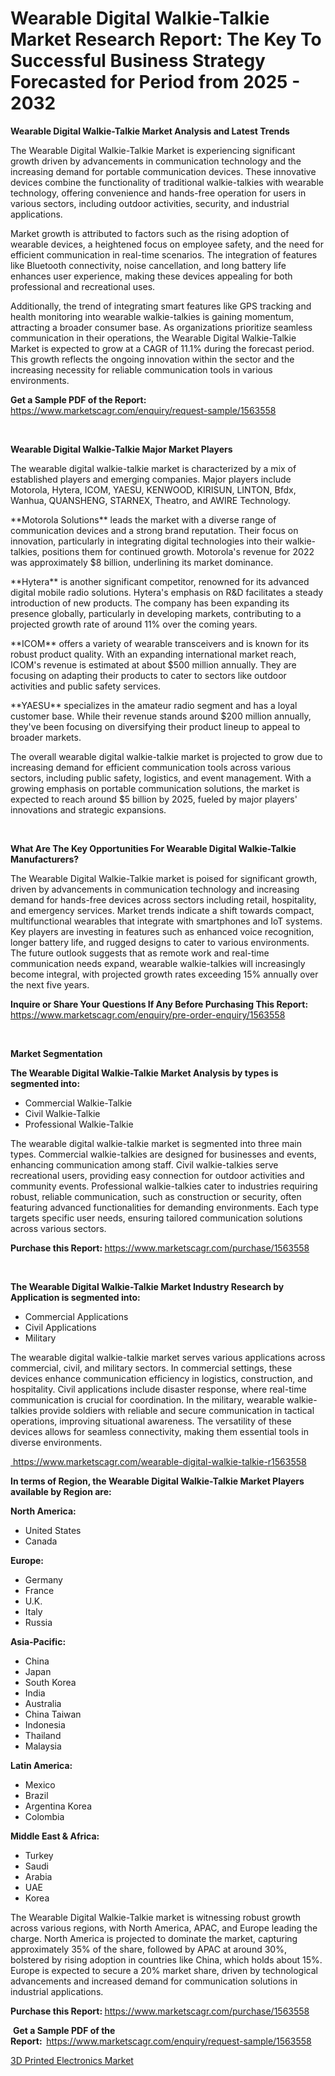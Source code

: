 <p><h1>Wearable Digital Walkie-Talkie Market Research Report: The Key To Successful Business Strategy Forecasted for Period from 2025 - 2032</h1></p><p><strong>Wearable Digital Walkie-Talkie Market Analysis and Latest Trends</strong></p>
<p><p>The Wearable Digital Walkie-Talkie Market is experiencing significant growth driven by advancements in communication technology and the increasing demand for portable communication devices. These innovative devices combine the functionality of traditional walkie-talkies with wearable technology, offering convenience and hands-free operation for users in various sectors, including outdoor activities, security, and industrial applications.</p><p>Market growth is attributed to factors such as the rising adoption of wearable devices, a heightened focus on employee safety, and the need for efficient communication in real-time scenarios. The integration of features like Bluetooth connectivity, noise cancellation, and long battery life enhances user experience, making these devices appealing for both professional and recreational uses. </p><p>Additionally, the trend of integrating smart features like GPS tracking and health monitoring into wearable walkie-talkies is gaining momentum, attracting a broader consumer base. As organizations prioritize seamless communication in their operations, the Wearable Digital Walkie-Talkie Market is expected to grow at a CAGR of 11.1% during the forecast period. This growth reflects the ongoing innovation within the sector and the increasing necessity for reliable communication tools in various environments.</p></p>
<p><strong>Get a Sample PDF of the Report:&nbsp;</strong> <a href="https://www.marketscagr.com/enquiry/request-sample/1563558?utm_campaign=2994&utm_medium=2&utm_source=Github&utm_content=ia&utm_term=06042025&utm_id=wearable-digital-walkie-talkie">https://www.marketscagr.com/enquiry/request-sample/1563558</a></p>
<p>&nbsp;</p>
<p><strong>Wearable Digital Walkie-Talkie Major Market Players</strong></p>
<p><p>The wearable digital walkie-talkie market is characterized by a mix of established players and emerging companies. Major players include Motorola, Hytera, ICOM, YAESU, KENWOOD, KIRISUN, LINTON, Bfdx, Wanhua, QUANSHENG, STARNEX, Theatro, and AWIRE Technology. </p><p>**Motorola Solutions** leads the market with a diverse range of communication devices and a strong brand reputation. Their focus on innovation, particularly in integrating digital technologies into their walkie-talkies, positions them for continued growth. Motorola's revenue for 2022 was approximately $8 billion, underlining its market dominance.</p><p>**Hytera** is another significant competitor, renowned for its advanced digital mobile radio solutions. Hytera's emphasis on R&D facilitates a steady introduction of new products. The company has been expanding its presence globally, particularly in developing markets, contributing to a projected growth rate of around 11% over the coming years.</p><p>**ICOM** offers a variety of wearable transceivers and is known for its robust product quality. With an expanding international market reach, ICOM's revenue is estimated at about $500 million annually. They are focusing on adapting their products to cater to sectors like outdoor activities and public safety services.</p><p>**YAESU** specializes in the amateur radio segment and has a loyal customer base. While their revenue stands around $200 million annually, they've been focusing on diversifying their product lineup to appeal to broader markets.</p><p>The overall wearable digital walkie-talkie market is projected to grow due to increasing demand for efficient communication tools across various sectors, including public safety, logistics, and event management. With a growing emphasis on portable communication solutions, the market is expected to reach around $5 billion by 2025, fueled by major players' innovations and strategic expansions.</p></p>
<p>&nbsp;</p>
<p><strong>What Are The Key Opportunities For Wearable Digital Walkie-Talkie Manufacturers?</strong></p>
<p><p>The Wearable Digital Walkie-Talkie market is poised for significant growth, driven by advancements in communication technology and increasing demand for hands-free devices across sectors including retail, hospitality, and emergency services. Market trends indicate a shift towards compact, multifunctional wearables that integrate with smartphones and IoT systems. Key players are investing in features such as enhanced voice recognition, longer battery life, and rugged designs to cater to various environments. The future outlook suggests that as remote work and real-time communication needs expand, wearable walkie-talkies will increasingly become integral, with projected growth rates exceeding 15% annually over the next five years.</p></p>
<p><strong>Inquire or Share Your Questions If Any Before Purchasing This Report:</strong> <a href="https://www.marketscagr.com/enquiry/pre-order-enquiry/1563558?utm_campaign=2994&utm_medium=2&utm_source=Github&utm_content=ia&utm_term=06042025&utm_id=wearable-digital-walkie-talkie">https://www.marketscagr.com/enquiry/pre-order-enquiry/1563558</a></p>
<p>&nbsp;</p>
<p><strong>Market Segmentation</strong></p>
<p><strong>The Wearable Digital Walkie-Talkie Market Analysis by types is segmented into:</strong></p>
<p><ul><li>Commercial Walkie-Talkie</li><li>Civil Walkie-Talkie</li><li>Professional Walkie-Talkie</li></ul></p>
<p><p>The wearable digital walkie-talkie market is segmented into three main types. Commercial walkie-talkies are designed for businesses and events, enhancing communication among staff. Civil walkie-talkies serve recreational users, providing easy connection for outdoor activities and community events. Professional walkie-talkies cater to industries requiring robust, reliable communication, such as construction or security, often featuring advanced functionalities for demanding environments. Each type targets specific user needs, ensuring tailored communication solutions across various sectors.</p></p>
<p><strong>Purchase this Report:&nbsp;</strong><a href="https://www.marketscagr.com/purchase/1563558?utm_campaign=2994&utm_medium=2&utm_source=Github&utm_content=ia&utm_term=06042025&utm_id=wearable-digital-walkie-talkie">https://www.marketscagr.com/purchase/1563558</a></p>
<p>&nbsp;</p>
<p><strong>The Wearable Digital Walkie-Talkie Market Industry Research by Application is segmented into:</strong></p>
<p><ul><li>Commercial Applications</li><li>Civil Applications</li><li>Military</li></ul></p>
<p><p>The wearable digital walkie-talkie market serves various applications across commercial, civil, and military sectors. In commercial settings, these devices enhance communication efficiency in logistics, construction, and hospitality. Civil applications include disaster response, where real-time communication is crucial for coordination. In the military, wearable walkie-talkies provide soldiers with reliable and secure communication in tactical operations, improving situational awareness. The versatility of these devices allows for seamless connectivity, making them essential tools in diverse environments.</p></p>
<p><a href="https://www.marketscagr.com/wearable-digital-walkie-talkie-r1563558?utm_campaign=2994&utm_medium=2&utm_source=Github&utm_content=ia&utm_term=06042025&utm_id=wearable-digital-walkie-talkie">&nbsp;https://www.marketscagr.com/wearable-digital-walkie-talkie-r1563558</a></p>
<p><strong>In terms of Region, the Wearable Digital Walkie-Talkie Market Players available by Region are:</strong></p>
<p>
    <p> <strong> North America: </strong>
        <ul>
            <li>United States</li>
            <li>Canada</li>
        </ul>
        </p> 
    <p> <strong> Europe: </strong>
        <ul>
            <li>Germany</li>
            <li>France</li>
            <li>U.K.</li>
            <li>Italy</li>
            <li>Russia</li>
        </ul>
        </p> 
    <p> <strong> Asia-Pacific: </strong>
        <ul>
            <li>China</li>
            <li>Japan</li>
            <li>South Korea</li>
            <li>India</li>
            <li>Australia</li>
            <li>China Taiwan</li>
            <li>Indonesia</li>
            <li>Thailand</li>
            <li>Malaysia</li>
        </ul>
        </p> 
    <p> <strong> Latin America: </strong>
        <ul>
            <li>Mexico</li>
            <li>Brazil</li>
            <li>Argentina Korea</li>
            <li>Colombia</li>
        </ul>
        </p> 
    <p> <strong> Middle East & Africa: </strong>
        <ul>
            <li>Turkey</li>
            <li>Saudi</li>
            <li>Arabia</li>
            <li>UAE</li>
            <li>Korea</li>
        </ul>
    </p>
    </p>
<p><p>The Wearable Digital Walkie-Talkie market is witnessing robust growth across various regions, with North America, APAC, and Europe leading the charge. North America is projected to dominate the market, capturing approximately 35% of the share, followed by APAC at around 30%, bolstered by rising adoption in countries like China, which holds about 15%. Europe is expected to secure a 20% market share, driven by technological advancements and increased demand for communication solutions in industrial applications.</p></p>
<p><strong>Purchase this Report: </strong><a href="https://www.marketscagr.com/purchase/1563558?utm_campaign=2994&utm_medium=2&utm_source=Github&utm_content=ia&utm_term=06042025&utm_id=wearable-digital-walkie-talkie">https://www.marketscagr.com/purchase/1563558</a></p>
<p>&nbsp;<strong>Get a Sample PDF of the Report:&nbsp;&nbsp;</strong><a href="https://www.marketscagr.com/enquiry/request-sample/1563558?utm_campaign=2994&utm_medium=2&utm_source=Github&utm_content=ia&utm_term=06042025&utm_id=wearable-digital-walkie-talkie">https://www.marketscagr.com/enquiry/request-sample/1563558</a></p>
<p><strong></strong></p>
<p><p><a href="https://github.com/penecorodz74/Market-Research-Report-List-1/blob/main/3d-printed-electronics-market.md?utm_campaign=2994&utm_medium=2&utm_source=Github&utm_content=ia&utm_term=06042025&utm_id=wearable-digital-walkie-talkie">3D Printed Electronics Market</a></p></p>